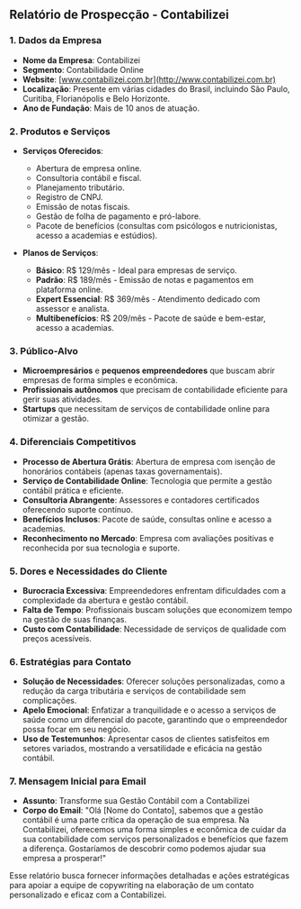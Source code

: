 ## Relatório de Prospecção - Contabilizei

### 1. Dados da Empresa
- **Nome da Empresa**: Contabilizei
- **Segmento**: Contabilidade Online
- **Website**: [www.contabilizei.com.br](http://www.contabilizei.com.br)
- **Localização**: Presente em várias cidades do Brasil, incluindo São Paulo, Curitiba, Florianópolis e Belo Horizonte.
- **Ano de Fundação**: Mais de 10 anos de atuação.

### 2. Produtos e Serviços
- **Serviços Oferecidos**:
  - Abertura de empresa online.
  - Consultoria contábil e fiscal.
  - Planejamento tributário.
  - Registro de CNPJ.
  - Emissão de notas fiscais.
  - Gestão de folha de pagamento e pró-labore.  
  - Pacote de benefícios (consultas com psicólogos e nutricionistas, acesso a academias e estúdios).

- **Planos de Serviços**:
  - **Básico**: R$ 129/mês - Ideal para empresas de serviço.
  - **Padrão**: R$ 189/mês - Emissão de notas e pagamentos em plataforma online.
  - **Expert Essencial**: R$ 369/mês - Atendimento dedicado com assessor e analista.
  - **Multibenefícios**: R$ 209/mês - Pacote de saúde e bem-estar, acesso a academias.

### 3. Público-Alvo
- **Microempresários** e **pequenos empreendedores** que buscam abrir empresas de forma simples e econômica.
- **Profissionais autônomos** que precisam de contabilidade eficiente para gerir suas atividades.
- **Startups** que necessitam de serviços de contabilidade online para otimizar a gestão.

### 4. Diferenciais Competitivos
- **Processo de Abertura Grátis**: Abertura de empresa com isenção de honorários contábeis (apenas taxas governamentais).
- **Serviço de Contabilidade Online**: Tecnologia que permite a gestão contábil prática e eficiente.
- **Consultoria Abrangente**: Assessores e contadores certificados oferecendo suporte contínuo.
- **Benefícios Inclusos**: Pacote de saúde, consultas online e acesso a academias.
- **Reconhecimento no Mercado**: Empresa com avaliações positivas e reconhecida por sua tecnologia e suporte.

### 5. Dores e Necessidades do Cliente
- **Burocracia Excessiva**: Empreendedores enfrentam dificuldades com a complexidade da abertura e gestão contábil.
- **Falta de Tempo**: Profissionais buscam soluções que economizem tempo na gestão de suas finanças.
- **Custo com Contabilidade**: Necessidade de serviços de qualidade com preços acessíveis.

### 6. Estratégias para Contato
- **Solução de Necessidades**: Oferecer soluções personalizadas, como a redução da carga tributária e serviços de contabilidade sem complicações.
- **Apelo Emocional**: Enfatizar a tranquilidade e o acesso a serviços de saúde como um diferencial do pacote, garantindo que o empreendedor possa focar em seu negócio.
- **Uso de Testemunhos**: Apresentar casos de clientes satisfeitos em setores variados, mostrando a versatilidade e eficácia na gestão contábil.

### 7. Mensagem Inicial para Email
- **Assunto**: Transforme sua Gestão Contábil com a Contabilizei
- **Corpo do Email**: "Olá [Nome do Contato], sabemos que a gestão contábil é uma parte crítica da operação de sua empresa. Na Contabilizei, oferecemos uma forma simples e econômica de cuidar da sua contabilidade com serviços personalizados e benefícios que fazem a diferença. Gostaríamos de descobrir como podemos ajudar sua empresa a prosperar!" 

Esse relatório busca fornecer informações detalhadas e ações estratégicas para apoiar a equipe de copywriting na elaboração de um contato personalizado e eficaz com a Contabilizei.